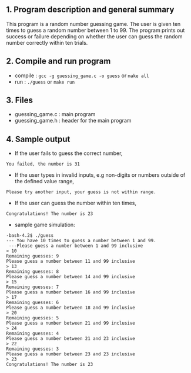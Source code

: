 ## 1. Program description and general summary
This program is a random number guessing game. The user is given ten times to
 guess a random number between 1 to 99. The program prints out success or failure
 depending on whether the user can guess the random number correctly within ten trials.

## 2. Compile and run program
- compile : `gcc -g guessing_game.c -o guess` or `make all`
- run :  `./guess` or `make run`

## 3. Files
- guessing_game.c : main program
- guessing_game.h : header for the main program

## 4. Sample output
- If the user fails to guess the correct number,
```
You failed, the number is 31
```
- If the user types in invalid inputs, e.g non-digits or numbers outside of the
defined value range,
```
Please try another input, your guess is not within range.
```
- If the user can guess the number within ten times,
```
Congratulations! The number is 23
```
- sample game simulation:
```
-bash-4.2$ ./guess
--- You have 10 times to guess a number between 1 and 99.
 ---Please guess a number between 1 and 99 inclusive
> 10
Remaining guesses: 9
Please guess a number between 11 and 99 inclusive
> 13
Remaining guesses: 8
Please guess a number between 14 and 99 inclusive
> 15
Remaining guesses: 7
Please guess a number between 16 and 99 inclusive
> 17
Remaining guesses: 6
Please guess a number between 18 and 99 inclusive
> 20
Remaining guesses: 5
Please guess a number between 21 and 99 inclusive
> 24
Remaining guesses: 4
Please guess a number between 21 and 23 inclusive
> 22
Remaining guesses: 3
Please guess a number between 23 and 23 inclusive
> 23
Congratulations! The number is 23
```
